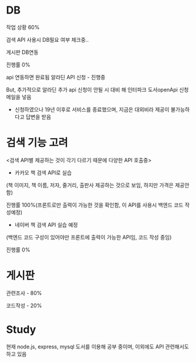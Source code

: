 # DB 

작업 상황 60%

검색 API 사용시 DB필요 여부 체크중..

게시판 DB연동

진행률 0%

api 연동하면 완료됨
알라딘 API 신청 - 진행중

But, 추가적으로 알라딘 추가 api 신청이 안될 시 대비 해 
인터파크 도서openApi 신청메일을 넣음 
- 신청하였으나 19년 이후로 서비스를 종료했으며, 지금은 대외비라 제공이 불가능하다고 답변을 받음

# 검색 기능 고려

<검색 API별 제공하는 것이 각기 다르기 때문에 다양한 API 호출중>

- 카카오 책 검색 API로 실습 

(책 이미지, 책 이름, 저자, 줄거리, 출판사 제공하는 것으로 보임, 하지만 가격은 제공안함)

진행률 100%(프론트로만 출력이 가능한 것을 확인함, 이 API를 사용시 백엔드 코드 작성예정)

- 네이버 책 검색 API 실습 예정
 
(백엔드 코드 구성이 있어야만 프론트에 출력이 가능한 API임, 코드 작성 중임)

진행률 0%

# 게시판

관련조사 - 80%

코드작성 - 20%

# Study

현재 node.js, express, mysql 도서를 이용해 공부 중이며, 이외에도 API 관련해서도 하고 있음

